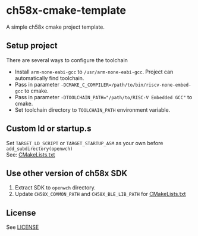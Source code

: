 # ch58x-cmake-template
A simple ch58x cmake project template.

## Setup project
There are several ways to configure the toolchain
 - Install `arm-none-eabi-gcc` to `/usr/arm-none-eabi-gcc`. Project can automatically find toolchain.
 - Pass in parameter `-DCMAKE_C_COMPILER=/path/to/bin/riscv-none-embed-gcc` to cmake. 
 - Pass in parameter `-DTOOLCHAIN_PATH="/path/to/RISC-V Embedded GCC"` to cmake.
 - Set toolchain directory to `TOOLCHAIN_PATH` environment variable.

## Custom ld or startup.s
Set `TARGET_LD_SCRIPT` or `TARGET_STARTUP_ASM` as your own before `add_subdirectory(openwch)`  
See: [CMakeLists.txt](CMakeLists.txt)

## Use other version of ch58x SDK
1. Extract SDK to `openwch` directory.
2. Update `CH58X_COMMON_PATH` and `CH58X_BLE_LIB_PATH` for [CMakeLists.txt](openwch%2FCMakeLists.txt)

## License
See [LICENSE](LICENSE)

